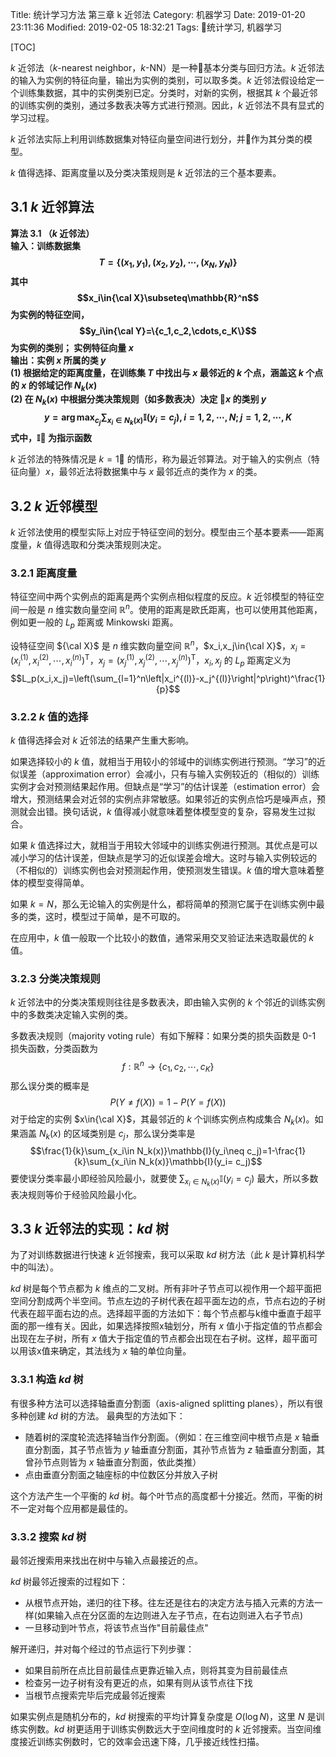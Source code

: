 Title: 统计学习方法 第三章 k 近邻法
Category: 机器学习
Date: 2019-01-20 23:11:36
Modified: 2019-02-05 18:32:21
Tags: 统计学习, 机器学习

[TOC]

$k$ 近邻法（$k$-nearest neighbor，$k$-NN）是一种基本分类与回归方法。$k$ 近邻法的输入为实例的特征向量，输出为实例的类别，可以取多类。$k$ 近邻法假设给定一个训练集数据，其中的实例类别已定。分类时，对新的实例，根据其 $k$ 个最近邻的训练实例的类别，通过多数表决等方式进行预测。因此，$k$ 近邻法不具有显式的学习过程。

$k$ 近邻法实际上利用训练数据集对特征向量空间进行划分，并作为其分类的模型。

$k$ 值得选择、距离度量以及分类决策规则是 $k$ 近邻法的三个基本要素。

## 3.1 $k$ 近邻算法

**算法 3.1 （$k$ 近邻法）  
输入：训练数据集
$$T=\{(x_1,y_1),(x_2,y_2),\cdots,(x_N,y_N)\}$$
其中
$$x_i\in{\cal X}\subseteq\mathbb{R}^n$$
为实例的特征空间，
$$y_i\in{\cal Y}=\{c_1,c_2,\cdots,c_K\}$$
为实例的类别；
实例特征向量 $x$  
输出：实例 $x$ 所属的类 $y$  
(1) 根据给定的距离度量，在训练集 $T$ 中找出与 $x$ 最邻近的 $k$ 个点，涵盖这 $k$ 个点的 $x$ 的邻域记作 $N_k(x)$  
(2) 在 $N_k(x)$  中根据分类决策规则（如多数表决）决定 $x$ 的类别 $y$
$$y=\arg\max_{c_j}\sum_{x_i\in N_k(x)}\mathbb{I}(y_i=c_j),i=1,2,\cdots,N; j=1,2,\cdots,K$$
式中，$\mathbb{I}$ 为指示函数**

$k$ 近邻法的特殊情况是 $k=1$ 的情形，称为最近邻算法。对于输入的实例点（特征向量）$x$，最邻近法将数据集中与 $x$ 最邻近点的类作为 $x$ 的类。

## 3.2 $k$ 近邻模型

$k$ 近邻法使用的模型实际上对应于特征空间的划分。模型由三个基本要素——距离度量，$k$ 值得选取和分类决策规则决定。

### 3.2.1 距离度量

特征空间中两个实例点的距离是两个实例点相似程度的反应。$k$ 近邻模型的特征空间一般是 $n$ 维实数向量空间 $\mathbb{R}^n$。使用的距离是欧氏距离，也可以使用其他距离，例如更一般的 $L_p$ 距离或 Minkowski 距离。

设特征空间 ${\cal X}$ 是 $n$ 维实数向量空间 $\mathbb{R}^n$，$x_i,x_j\in{\cal X}$，$x_i=\left(x_i^{(1)},x_i^{(2)},\cdots,x_i^{(n)}\right)^\text{T}$，$x_j=\left(x_j^{(1)},x_j^{(2)},\cdots,x_j^{(n)}\right)^\text{T}$，$x_i,x_j$ 的 $L_p$ 距离定义为
$$L_p(x_i,x_j)=\left(\sum_{l=1}^n\left|x_i^{(l)}-x_j^{(l)}\right|^p\right)^\frac{1}{p}$$

### 3.2.2 $k$ 值的选择

$k$ 值得选择会对 $k$ 近邻法的结果产生重大影响。

如果选择较小的 $k$ 值，就相当于用较小的邻域中的训练实例进行预测。“学习”的近似误差（approximation error）会减小，只有与输入实例较近的（相似的）训练实例才会对预测结果起作用。但缺点是“学习”的估计误差（estimation error）会增大，预测结果会对近邻的实例点非常敏感。如果邻近的实例点恰巧是噪声点，预测就会出错。换句话说，$k$ 值得减小就意味着整体模型变的复杂，容易发生过拟合。

如果 $k$ 值选择过大，就相当于用较大邻域中的训练实例进行预测。其优点是可以减小学习的估计误差，但缺点是学习的近似误差会增大。这时与输入实例较远的（不相似的）训练实例也会对预测起作用，使预测发生错误。$k$ 值的增大意味着整体的模型变得简单。

如果 $k=N$，那么无论输入的实例是什么，都将简单的预测它属于在训练实例中最多的类，这时，模型过于简单，是不可取的。

在应用中，$k$ 值一般取一个比较小的数值，通常采用交叉验证法来选取最优的 $k$ 值。

### 3.2.3 分类决策规则

$k$ 近邻法中的分类决策规则往往是多数表决，即由输入实例的 $k$ 个邻近的训练实例中的多数类决定输入实例的类。

多数表决规则（majority voting rule）有如下解释：如果分类的损失函数是 0-1 损失函数，分类函数为
$$f:\mathbb{R}^n\longrightarrow\{c_1,c_2,\cdots,c_K\}$$
那么误分类的概率是
$$P(Y\neq f(X))=1-P(Y=f(X))$$
对于给定的实例 $x\in{\cal X}$，其最邻近的 $k$ 个训练实例点构成集合 $N_k(x)$。如果涵盖 $N_k(x)$ 的区域类别是 $c_j$，那么误分类率是
$$\frac{1}{k}\sum_{x_i\in N_k(x)}\mathbb{I}(y_i\neq c_j)=1-\frac{1}{k}\sum_{x_i\in N_k(x)}\mathbb{I}(y_i= c_j)$$
要使误分类率最小即经验风险最小，就要使 $\sum_{x_i\in N_k(x)}\mathbb{I}(y_i= c_j)$ 最大，所以多数表决规则等价于经验风险最小化。

## 3.3 $k$ 近邻法的实现：$kd$ 树

为了对训练数据进行快速 $k$ 近邻搜索，我可以采取 $kd$ 树方法（此 $k$ 是计算机科学中的叫法）。

$kd$ 树是每个节点都为 $k$ 维点的二叉树。所有非叶子节点可以视作用一个超平面把空间分割成两个半空间。节点左边的子树代表在超平面左边的点，节点右边的子树代表在超平面右边的点。选择超平面的方法如下：每个节点都与k维中垂直于超平面的那一维有关。因此，如果选择按照x轴划分，所有 $x$ 值小于指定值的节点都会出现在左子树，所有 $x$ 值大于指定值的节点都会出现在右子树。这样，超平面可以用该x值来确定，其法线为 $x$ 轴的单位向量。

### 3.3.1 构造 $kd$ 树

有很多种方法可以选择轴垂直分割面（axis-aligned splitting planes），所以有很多种创建 $kd$ 树的方法。 最典型的方法如下：

- 随着树的深度轮流选择轴当作分割面。（例如：在三维空间中根节点是 $x$ 轴垂直分割面，其子节点皆为 $y$ 轴垂直分割面，其孙节点皆为 $z$ 轴垂直分割面，其曾孙节点则皆为 $x$ 轴垂直分割面，依此类推）
- 点由垂直分割面之轴座标的中位数区分并放入子树

这个方法产生一个平衡的 $kd$ 树。每个叶节点的高度都十分接近。然而，平衡的树不一定对每个应用都是最佳的。

### 3.3.2 搜索 $kd$ 树

最邻近搜索用来找出在树中与输入点最接近的点。

$kd$ 树最邻近搜索的过程如下：

- 从根节点开始，递归的往下移。往左还是往右的决定方法与插入元素的方法一样(如果输入点在分区面的左边则进入左子节点，在右边则进入右子节点)
- 一旦移动到叶节点，将该节点当作"目前最佳点"

解开递归，并对每个经过的节点运行下列步骤：

- 如果目前所在点比目前最佳点更靠近输入点，则将其变为目前最佳点
- 检查另一边子树有没有更近的点，如果有则从该节点往下找
- 当根节点搜索完毕后完成最邻近搜索

如果实例点是随机分布的，$kd$ 树搜索的平均计算复杂度是 $O(\log N)$，这里 $N$ 是训练实例数。$kd$ 树更适用于训练实例数远大于空间维度时的 $k$ 近邻搜索。当空间维度接近训练实例数时，它的效率会迅速下降，几乎接近线性扫描。
